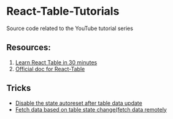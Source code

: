 # React-Table-Tutorials

Source code related to the YouTube tutorial series

## Resources: 
1. [Learn React Table in 30 minutes](https://www.youtube.com/watch?v=YwP4NAZGskg&list=PLC3y8-rFHvwgWTSrDiwmUsl4ZvipOw9Cz&ab_channel=CodevolutionCodevolution)
2. [Official doc for React-Table](https://react-table.tanstack.com/)

## Tricks 

- [Disable the state autoreset after table data update](https://react-table.tanstack.com/docs/faq#how-do-i-stop-my-table-state-from-automatically-resetting-when-my-data-changes)
- [Fetch data based on table state change(fetch data remotely](https://react-table.tanstack.com/docs/faq#how-can-i-use-the-table-state-to-fetch-new-data)
